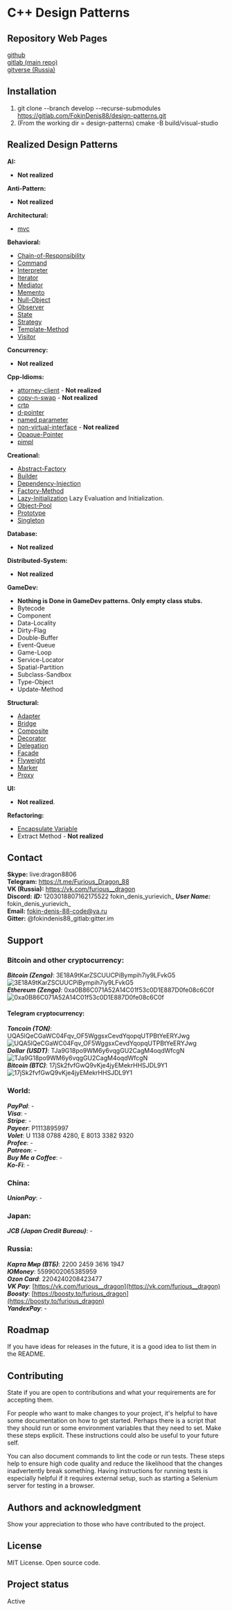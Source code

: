 ﻿# C++ Design Patterns

## Repository Web Pages
[github](https://github.com/FokinDenis88/design-patterns) <br>
[gitlab (main repo)](https://gitlab.com/FokinDenis88/design-patterns) <br>
[gitverse (Russia)](https://gitverse.ru/FokinDenis88/design-patterns)

## Installation
1. git clone --branch develop --recurse-submodules https://gitlab.com/FokinDenis88/design-patterns.git
2. (From the working dir = design-patterns)  cmake -B build/visual-studio
 
## Realized Design Patterns
**AI:**
* **Not realized**

**Anti-Pattern:**
* **Not realized**

**Architectural:**
* [mvc](/include/architectural/mvc.hpp)

**Behavioral:**
* [Chain-of-Responsibility](/include/behavioral/chain-of-responsibility.hpp)
* [Command](/include/behavioral/command.hpp)
* [Interpreter](/include/behavioral/interpreter.hpp)
* [Iterator](/include/behavioral/iterator.hpp)
* [Mediator](/include/behavioral/mediator.hpp)
* [Memento](/include/behavioral/memento.hpp)
* [Null-Object](/include/behavioral/null-object.hpp)
* [Observer](/include/behavioral/observer.hpp)
* [State](/include/behavioral/state.hpp)
* [Strategy](/include/behavioral/strategy.hpp)
* [Template-Method](/include/behavioral/template-method.hpp)
* [Visitor](/include/behavioral/visitor.hpp)

**Concurrency:**
* **Not realized**

**Cpp-Idioms:**
* [attorney-client](/include/cpp-idiom/attorney-client.hpp) - **Not realized**
* [copy-n-swap](/include/cpp-idiom/copy-n-swap.hpp) - **Not realized**
* [crtp](/include/cpp-idiom/crtp.hpp)
* [d-pointer](/include/cpp-idiom/d-pointer.hpp)
* [named parameter](/include/cpp-idiom/named-parameter.hpp)
* [non-virtual-interface](/include/cpp-idiom/non-virtual-interface.hpp) - **Not realized**
* [Opaque-Pointer](/include/cpp-idiom/opaque-pointer.hpp)
* [pimpl](/include/cpp-idiom/pimpl.hpp)



**Creational:**
* [Abstract-Factory](/include/creational/abstract-factory.hpp)
* [Builder](/include/creational/builder.hpp)
* [Dependency-Injection](/include/creational/dependency-injection.hpp)
* [Factory-Method](/include/creational/factory-method.hpp)
* [Lazy-Initialization](/include/creational/lazy-initialization.hpp) Lazy Evaluation and Initialization.
* [Object-Pool](/include/creational/object-pool.hpp)
* [Prototype](/include/creational/prototype.hpp)
* [Singleton](/include/creational/singleton.hpp)

**Database:**
* **Not realized**

**Distributed-System:**
* **Not realized**

**GameDev:**
* **Nothing is Done in GameDev patterns. Only empty class stubs.**
* Bytecode
* Component
* Data-Locality
* Dirty-Flag
* Double-Buffer
* Event-Queue
* Game-Loop
* Service-Locator
* Spatial-Partition
* Subclass-Sandbox
* Type-Object
* Update-Method

**Structural:**
* [Adapter](/include/structural/adapter.hpp)
* [Bridge](/include/structural/bridge.hpp)
* [Composite](/include/structural/composite.hpp)
* [Decorator](/include/structural/decorator.hpp)
* [Delegation](/include/structural/delegation.hpp)
* [Facade](/include/structural/facade.hpp)
* [Flyweight](/include/structural/flyweight.hpp)
* [Marker](/include/structural/marker.hpp)
* [Proxy](/include/structural/proxy.hpp)

**UI:**
* **Not realized**.

**Refactoring:**
* [Encapsulate Variable](/refactoring/encapsulate-variable.hpp)
* Extract Method - **Not realized**

## Contact
**Skype:** live:dragon8806 <br>
**Telegram:** https://t.me/Furious_Dragon_88 <br>
**VK (Russia):** https://vk.com/furious__dragon <br>
**Discord:** ***ID:*** 1203018807162175522 fokin_denis_yurievich_  ***User Name:*** fokin_denis_yurievich_ <br>
**Email:** fokin-denis-88-code@ya.ru <br>
**Gitter:** @fokindenis88_gitlab:gitter.im

## Support
### Bitcoin and other cryptocurrency:  
***Bitcoin (Zengo)***:	3E18A9tKarZSCUUCPiBympih7iy9LFvkG5 <br>
	![3E18A9tKarZSCUUCPiBympih7iy9LFvkG5](https://drive.google.com/uc?export=view&id=1W-j3C0oI7UvUr-KsCdG--dqCyM2hZTNY) <br>
***Ethereum (Zengo)***: 0xa0B86C071A52A14C01f53c0D1E887D0fe08c6C0f <br>
	![0xa0B86C071A52A14C01f53c0D1E887D0fe08c6C0f](https://drive.google.com/uc?export=view&id=14g0dtqEhl92-tQgBcVXmNJnH61DtM7K2) <br>
#### Telegram cryptocurrency:
***Toncoin (TON)***:	UQA5lQeCGaWC04Fqv_OF5WggsxCevdYqopqUTPBtYeERYJwg <br>
	![UQA5lQeCGaWC04Fqv_OF5WggsxCevdYqopqUTPBtYeERYJwg](https://drive.google.com/uc?export=view&id=1A12KEmxyDmfba3aTRILMEk1vwLoICyUH) <br>
***Dollar (USDT)***:	TJa9G18po9WM6y6vqgGU2CagM4oqdWfcgN <br>
	![TJa9G18po9WM6y6vqgGU2CagM4oqdWfcgN](https://drive.google.com/uc?export=view&id=1ctJvfwq_hkXLFMxY_JCHpvSDsG3Px-_V) <br>
***Bitcoin (BTC)***:	17jSk2fvfGwQ9vKje4jyEMekrHHSJDL9Y1 <br>
	![17jSk2fvfGwQ9vKje4jyEMekrHHSJDL9Y1](https://drive.google.com/uc?export=view&id=1Z2hMVApFkxHYQx7JnePpzDcrS0FdUBf2) <br>

### World:
***PayPal***:              - <br>
***Visa***:                - <br>
***Stripe***:              - <br>
***Payeer***:         P1113895997 <br>
***Volet***:       U 1138 0788 4280, E 8013 3382 9320 <br>
***Profee***:              - <br>
***Patreon***:             - <br>
***Buy Me a Coffee***:     - <br>
***Ko-Fi***:               - <br>

### China:
***UnionPay***:   -

### Japan:
***JCB (Japan Credit Bureau)***:   -

### Russia:
***Карта Мир (ВТБ)***:  2200 2459 3616 1947 <br>
***ЮMoney***:           5599002065385959 <br>
***Ozon Card***:        2204240208423477 <br>
***VK Pay***:           [https://vk.com/furious__dragon](https://vk.com/furious__dragon) <br>
***Boosty***:           [https://boosty.to/furious_dragon](https://boosty.to/furious_dragon) <br>
***YandexPay***:                -



## Roadmap
If you have ideas for releases in the future, it is a good idea to list them in the README.

## Contributing
State if you are open to contributions and what your requirements are for accepting them.

For people who want to make changes to your project, it's helpful to have some documentation on how to get started. Perhaps there is a script that they should run or some environment variables that they need to set. Make these steps explicit. These instructions could also be useful to your future self.

You can also document commands to lint the code or run tests. These steps help to ensure high code quality and reduce the likelihood that the changes inadvertently break something. Having instructions for running tests is especially helpful if it requires external setup, such as starting a Selenium server for testing in a browser.

## Authors and acknowledgment
Show your appreciation to those who have contributed to the project.

## License
MIT License. Open source code.

## Project status
Active